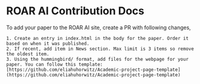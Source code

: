 # ROAR AI Contribution Docs

To add your paper to the ROAR AI site, create a PR with following changes,

    1. Create an entry in index.html in the body for the paper. Order it based on when it was published.
    2. If recent, add item in News section. Max limit is 3 items so remove the oldest item.
    3. Using the hummingbird/ format, add files for the webpage for your paper. You can follow this template: [https://github.com/eliahuhorwitz/Academic-project-page-template](https://github.com/eliahuhorwitz/Academic-project-page-template)